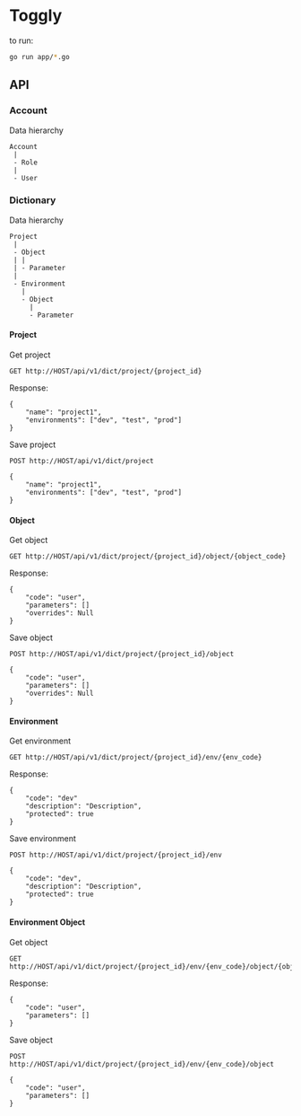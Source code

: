 # Toggly

to run:
```bash
go run app/*.go
```


## API

### Account

Data hierarchy

```
Account
 |
 - Role
 |
 - User
```

### Dictionary

Data hierarchy

```
Project
 |
 - Object
 | |
 | - Parameter 
 |
 - Environment
   | 
   - Object
     |
     - Parameter
```

#### Project

Get project

```
GET http://HOST/api/v1/dict/project/{project_id}
```

Response:
```
{
    "name": "project1",
    "environments": ["dev", "test", "prod"]
}
```

Save project

```
POST http://HOST/api/v1/dict/project

{
    "name": "project1",
    "environments": ["dev", "test", "prod"]
}
```

#### Object

Get object

```
GET http://HOST/api/v1/dict/project/{project_id}/object/{object_code}
```

Response:

```
{
    "code": "user",
    "parameters": []
    "overrides": Null
}
```

Save object

```
POST http://HOST/api/v1/dict/project/{project_id}/object

{
    "code": "user",
    "parameters": []
    "overrides": Null
}
```

#### Environment

Get environment

```
GET http://HOST/api/v1/dict/project/{project_id}/env/{env_code}
```

Response:

```
{
    "code": "dev"
    "description": "Description",
    "protected": true
}
```

Save environment

```
POST http://HOST/api/v1/dict/project/{project_id}/env

{
    "code": "dev",
    "description": "Description",
    "protected": true
}
```


#### Environment Object

Get object

```
GET http://HOST/api/v1/dict/project/{project_id}/env/{env_code}/object/{object_code}
```

Response:

```
{
    "code": "user",
    "parameters": []
}
```

Save object

```
POST http://HOST/api/v1/dict/project/{project_id}/env/{env_code}/object

{
    "code": "user",
    "parameters": []
}
```

